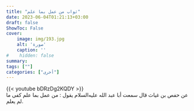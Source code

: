 ```yaml
---
title: "ثواب من عمل بما علم"
date: 2023-06-04T01:21:13+03:00
draft: false
ShowToc: False
cover:
    image: img/193.jpg
    alt: 'صورة'
    caption: ''
#    hidden: false
summary: 
tags: [""]
categories: ["أخرى"]
---
```

{{< youtube bDRzDg2KQDY >}} 
<br>
عن حفص بن غياث قال سمعت أبا عبد الله عليه‌السلام يقول : من عمل
بما علم كفى ما لم يعلم.

